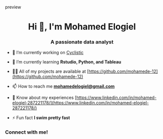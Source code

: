 preview
<h1 align="center">Hi 👋, I'm Mohamed Elogiel</h1>
<h3 align="center">A passionate data analyst</h3>

- 🔭 I’m currently working on [Cyclistic](https://github.com/mohamede-12/Cyclistic)

- 🌱 I’m currently learning **Rstudio, Python, and Tableau**

- 👨‍💻 All of my projects are available at [https://github.com/mohamede-12](https://github.com/mohamede-12)

- 📫 How to reach me **mohamedelogiel@gmail.com**

- 📄 Know about my experiences [https://www.linkedin.com/in/mohamed-elogiel-287221178/](https://www.linkedin.com/in/mohamed-elogiel-287221178/)

- ⚡ Fun fact **I swim pretty fast**

<h3 align="left">Connect with me!</h3>
<p align="left">
</p>
